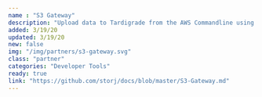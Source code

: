```yaml
---
name : "S3 Gateway"
description: "Upload data to Tardigrade from the AWS Commandline using a Gateway"
added: 3/19/20
updated: 3/19/20
new: false
img: "/img/partners/s3-gateway.svg"
class: "partner"
categories: "Developer Tools"
ready: true
link: "https://github.com/storj/docs/blob/master/S3-Gateway.md"
---
```

